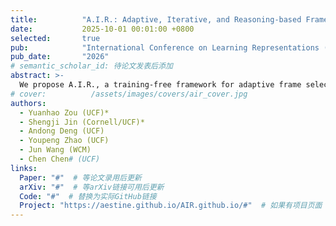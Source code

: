 ```yaml
---
title:          "A.I.R.: Adaptive, Iterative, and Reasoning-based Frame Selection for Video Question Answering"
date:           2025-10-01 00:01:00 +0800
selected:       true
pub:            "International Conference on Learning Representations (ICLR)"
pub_date:       "2026"
# semantic_scholar_id: 待论文发表后添加
abstract: >-
  We propose A.I.R., a training-free framework for adaptive frame selection in Video Question Answering that addresses the critical trade-off between lightweight models' poor performance and VLM-based methods' prohibitive computational costs. Our approach achieves state-of-the-art performance on multiple benchmarks (Video-MME, MLVU, LVB, EgoSchema, NextQA) while reducing inference time by ~74% compared to conventional VLM-based analysis.
# cover:          /assets/images/covers/air_cover.jpg
authors:
  - Yuanhao Zou (UCF)*
  - Shengji Jin (Cornell/UCF)*
  - Andong Deng (UCF)
  - Youpeng Zhao (UCF)
  - Jun Wang (WCM)
  - Chen Chen# (UCF)
links:
  Paper: "#"  # 等论文录用后更新
  arXiv: "#"  # 等arXiv链接可用后更新
  Code: "#"  # 替换为实际GitHub链接
  Project: "https://aestine.github.io/AIR.github.io/#"  # 如果有项目页面
---
```

